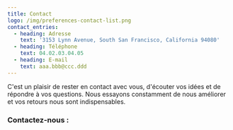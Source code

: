 ```yaml
---
title: Contact
logo: /img/preferences-contact-list.png
contact_entries:
  - heading: Adresse
    text: '3153 Lynn Avenue, South San Francisco, California 94080'
  - heading: Téléphone
    text: 04.02.03.04.05
  - heading: E-mail
    text: aaa.bbb@ccc.ddd
---
```

C'est un plaisir de rester en contact avec vous, d'écouter vos idées et de répondre à vos questions. Nous essayons constamment de nous améliorer et vos retours nous sont indispensables.

<h3 class="f4 b lh-title mb2">Contactez-nous :</h3>
